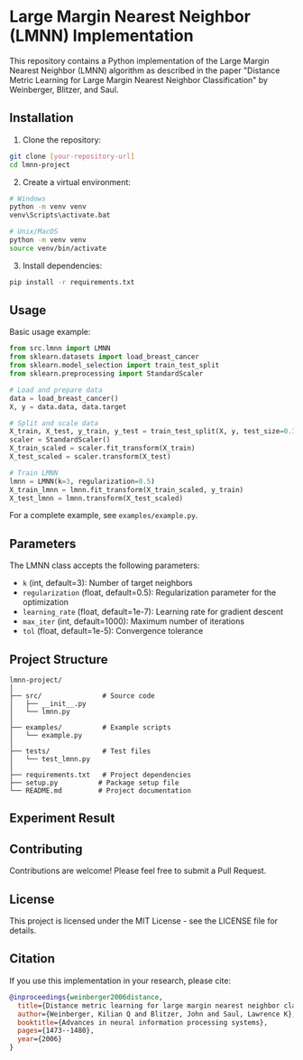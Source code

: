 # Large Margin Nearest Neighbor (LMNN) Implementation

This repository contains a Python implementation of the Large Margin Nearest Neighbor (LMNN) algorithm as described in the paper "Distance Metric Learning for Large Margin Nearest Neighbor Classification" by Weinberger, Blitzer, and Saul.

## Installation

1. Clone the repository:

```bash
git clone [your-repository-url]
cd lmnn-project
```

2. Create a virtual environment:

```bash
# Windows
python -m venv venv
venv\Scripts\activate.bat

# Unix/MacOS
python -m venv venv
source venv/bin/activate
```

3. Install dependencies:

```bash
pip install -r requirements.txt
```

## Usage

Basic usage example:

```python
from src.lmnn import LMNN
from sklearn.datasets import load_breast_cancer
from sklearn.model_selection import train_test_split
from sklearn.preprocessing import StandardScaler

# Load and prepare data
data = load_breast_cancer()
X, y = data.data, data.target

# Split and scale data
X_train, X_test, y_train, y_test = train_test_split(X, y, test_size=0.3)
scaler = StandardScaler()
X_train_scaled = scaler.fit_transform(X_train)
X_test_scaled = scaler.transform(X_test)

# Train LMNN
lmnn = LMNN(k=3, regularization=0.5)
X_train_lmnn = lmnn.fit_transform(X_train_scaled, y_train)
X_test_lmnn = lmnn.transform(X_test_scaled)
```

For a complete example, see `examples/example.py`.

## Parameters

The LMNN class accepts the following parameters:

- `k` (int, default=3): Number of target neighbors
- `regularization` (float, default=0.5): Regularization parameter for the optimization
- `learning_rate` (float, default=1e-7): Learning rate for gradient descent
- `max_iter` (int, default=1000): Maximum number of iterations
- `tol` (float, default=1e-5): Convergence tolerance

## Project Structure

```
lmnn-project/
│
├── src/               # Source code
│   ├── __init__.py
│   └── lmnn.py
│
├── examples/          # Example scripts
│   └── example.py
│
├── tests/             # Test files
│   └── test_lmnn.py
│
├── requirements.txt   # Project dependencies
├── setup.py          # Package setup file
└── README.md         # Project documentation
```

## Experiment Result

## Contributing

Contributions are welcome! Please feel free to submit a Pull Request.

## License

This project is licensed under the MIT License - see the LICENSE file for details.

## Citation

If you use this implementation in your research, please cite:

```bibtex
@inproceedings{weinberger2006distance,
  title={Distance metric learning for large margin nearest neighbor classification},
  author={Weinberger, Kilian Q and Blitzer, John and Saul, Lawrence K},
  booktitle={Advances in neural information processing systems},
  pages={1473--1480},
  year={2006}
}
```
